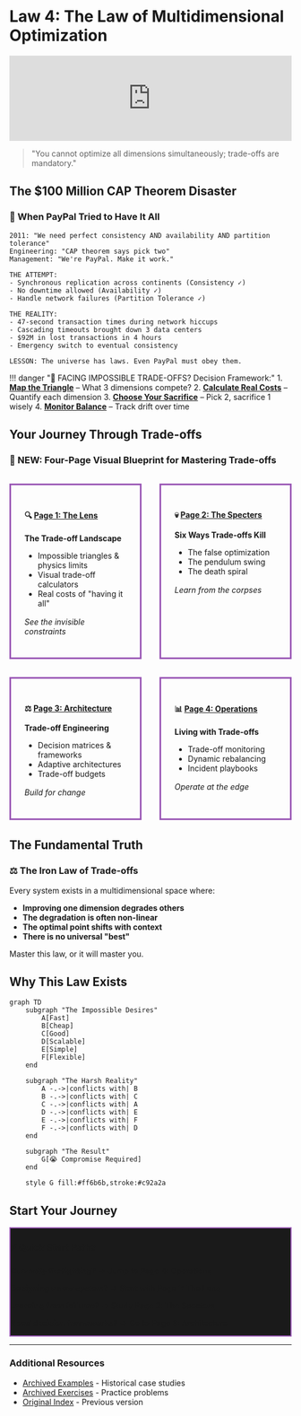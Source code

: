# Law 4: The Law of Multidimensional Optimization

<iframe width="100%" height="152" frameBorder="0" allowfullscreen="" allow="autoplay; clipboard-write; encrypted-media; fullscreen; picture-in-picture" loading="lazy"
    src="https://w.soundcloud.com/player/?url=https%3A//soundcloud.com/deepak-sharma-21/law-4-multidimensional-optimization&color=%235448C8&inverse=false&auto_play=false&show_user=true">
</iframe>

> "You cannot optimize all dimensions simultaneously; trade-offs are mandatory."

## The $100 Million CAP Theorem Disaster

<div class="failure-vignette">
<h3>🚨 When PayPal Tried to Have It All</h3>

```
2011: "We need perfect consistency AND availability AND partition tolerance"
Engineering: "CAP theorem says pick two"
Management: "We're PayPal. Make it work."

THE ATTEMPT:
- Synchronous replication across continents (Consistency ✓)
- No downtime allowed (Availability ✓)  
- Handle network failures (Partition Tolerance ✓)

THE REALITY:
- 47-second transaction times during network hiccups
- Cascading timeouts brought down 3 data centers
- $92M in lost transactions in 4 hours
- Emergency switch to eventual consistency

LESSON: The universe has laws. Even PayPal must obey them.
```
</div>

!!! danger "🚨 FACING IMPOSSIBLE TRADE-OFFS? Decision Framework:"
    1. **[Map the Triangle](page1-lens.md#impossible-triangles)** – What 3 dimensions compete?
    2. **[Calculate Real Costs](page3-architecture.md#tradeoff-calculators)** – Quantify each dimension
    3. **[Choose Your Sacrifice](page2-specters.md)** – Pick 2, sacrifice 1 wisely
    4. **[Monitor Balance](page4-operations.md#tradeoff-monitoring)** – Track drift over time

## Your Journey Through Trade-offs

<div class="axiom-box">
<h3>🚀 NEW: Four-Page Visual Blueprint for Mastering Trade-offs</h3>

<div style="display: grid; grid-template-columns: repeat(2, 1fr); gap: 2rem; margin: 2rem 0;">

<div class="decision-box" style="padding: 1.5rem; border: 3px solid #9b59b6;">
<h4>🔍 <a href="page1-lens/">Page 1: The Lens</a></h4>
<p><strong>The Trade-off Landscape</strong></p>
<ul style="margin: 0.5rem 0;">
<li>Impossible triangles & physics limits</li>
<li>Visual trade-off calculators</li>
<li>Real costs of "having it all"</li>
</ul>
<p style="margin-top: 1rem; font-style: italic;">See the invisible constraints</p>
</div>

<div class="decision-box" style="padding: 1.5rem; border: 3px solid #9b59b6;">
<h4>💀 <a href="page2-specters/">Page 2: The Specters</a></h4>
<p><strong>Six Ways Trade-offs Kill</strong></p>
<ul style="margin: 0.5rem 0;">
<li>The false optimization</li>
<li>The pendulum swing</li>
<li>The death spiral</li>
</ul>
<p style="margin-top: 1rem; font-style: italic;">Learn from the corpses</p>
</div>

<div class="decision-box" style="padding: 1.5rem; border: 3px solid #9b59b6;">
<h4>⚖️ <a href="page3-architecture/">Page 3: Architecture</a></h4>
<p><strong>Trade-off Engineering</strong></p>
<ul style="margin: 0.5rem 0;">
<li>Decision matrices & frameworks</li>
<li>Adaptive architectures</li>
<li>Trade-off budgets</li>
</ul>
<p style="margin-top: 1rem; font-style: italic;">Build for change</p>
</div>

<div class="decision-box" style="padding: 1.5rem; border: 3px solid #9b59b6;">
<h4>📊 <a href="page4-operations/">Page 4: Operations</a></h4>
<p><strong>Living with Trade-offs</strong></p>
<ul style="margin: 0.5rem 0;">
<li>Trade-off monitoring</li>
<li>Dynamic rebalancing</li>
<li>Incident playbooks</li>
</ul>
<p style="margin-top: 1rem; font-style: italic;">Operate at the edge</p>
</div>

</div>
</div>

## The Fundamental Truth

<div class="truth-box">
<h3>⚖️ The Iron Law of Trade-offs</h3>
<p>Every system exists in a multidimensional space where:</p>
<ul>
<li><strong>Improving one dimension degrades others</strong></li>
<li><strong>The degradation is often non-linear</strong></li>
<li><strong>The optimal point shifts with context</strong></li>
<li><strong>There is no universal "best"</strong></li>
</ul>
<p>Master this law, or it will master you.</p>
</div>

## Why This Law Exists

```mermaid
graph TD
    subgraph "The Impossible Desires"
        A[Fast] 
        B[Cheap]
        C[Good]
        D[Scalable]
        E[Simple]
        F[Flexible]
    end
    
    subgraph "The Harsh Reality"
        A -.->|conflicts with| B
        B -.->|conflicts with| C
        C -.->|conflicts with| A
        D -.->|conflicts with| E
        E -.->|conflicts with| F
        F -.->|conflicts with| D
    end
    
    subgraph "The Result"
        G[😭 Compromise Required]
    end
    
    style G fill:#ff6b6b,stroke:#c92a2a
```

## Start Your Journey

<div class="axiom-box" style="background: #1a1a1a; border: 2px solid #9b59b6;">
<h3>⚡ Quick Start Paths</h3>

**Currently firefighting?** → Jump to [Page 4: Operations](page4-operations/)

**Designing a new system?** → Start with [Page 1: The Lens](page1-lens/)

**Learning from failures?** → Study [Page 2: The Specters](page2-specters/)

**Need decision frameworks?** → Go to [Page 3: Architecture](page3-architecture/)
</div>

---

### Additional Resources
- [Archived Examples](examples_archived/) - Historical case studies
- [Archived Exercises](exercises_archived/) - Practice problems
- [Original Index](index_archived/) - Previous version